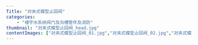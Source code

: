 ```yaml
---
Title: "对夹式蝶型止回阀"
categories:
    - "楼宇水系统阀门及沟槽管件及消防"
thumbnail: "对夹式蝶型止回阀_head.jpg"
contentImages: ["对夹式蝶型止回阀_01.jpg","对夹式蝶型止回阀_02.jpg","对夹式蝶型止回阀_03.jpg"]
---
```

